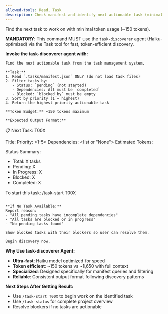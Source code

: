 ```yaml
---
allowed-tools: Read, Task
description: Check manifest and identify next actionable task (minimal tokens)
---
```


Find the next task to work on with minimal token usage (~150 tokens).

**MANDATORY**: This command MUST use the `task-discoverer` agent (Haiku-optimized) via the Task tool for fast, token-efficient discovery.

**Invoke the task-discoverer agent with:**

```
Find the next actionable task from the task management system.

**Task:**
1. Read `.tasks/manifest.json` ONLY (do not load task files)
2. Filter tasks by:
   - Status: `pending` (not started)
   - Dependencies: All must be `completed`
   - Blocked: `blocked_by` must be empty
3. Sort by priority (1 = highest)
4. Return the highest priority actionable task

**Token Budget:** ~150 tokens maximum

**Expected Output Format:**
```
📋 Next Task: T00X

Title: <task-title>
Priority: <1-5>
Dependencies: <list or "None">
Estimated Tokens: <number>

Status Summary:
- Total: X tasks
- Pending: X
- In Progress: X
- Blocked: X
- Completed: X

To start this task: /task-start T00X
```

**If No Task Available:**
Report reason:
- "All pending tasks have incomplete dependencies"
- "All tasks are blocked or in progress"
- "No pending tasks found"

Show blocked tasks with their blockers so user can resolve them.

Begin discovery now.
```

**Why Use task-discoverer Agent:**

- **Ultra-fast**: Haiku model optimized for speed
- **Token efficient**: ~150 tokens vs ~1,650 with full context
- **Specialized**: Designed specifically for manifest queries and filtering
- **Reliable**: Consistent output format following discovery patterns

**Next Steps After Getting Result:**
- Use `/task-start T00X` to begin work on the identified task
- Use `/task-status` for complete project overview
- Resolve blockers if no tasks are actionable

